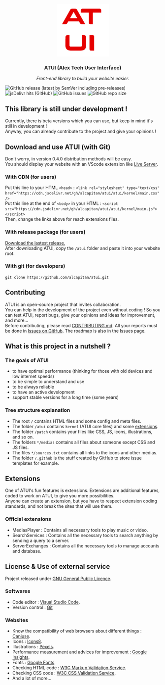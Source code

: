 <p align="center"><img src="atui/kernel/medias/logo.png" alt="Logo ATUI" width="170" height="170"></p>
<h3 align="center">ATUI (Alex Tech User Interface)</h3>
<p align="center"><i>Front-end library to build your website easier.</i></p>

![GitHub release (latest by SemVer including pre-releases)](https://img.shields.io/github/downloads-pre/alcapitan/atui/latest/total?label=latest%20release)
![jsDelivr hits (GitHub)](https://img.shields.io/jsdelivr/gh/hm/alcapitan/atui?label=jsdelivr%20hits)
![GitHub issues](https://img.shields.io/github/issues-raw/alcapitan/atui)
![GitHub repo size](https://img.shields.io/github/repo-size/alcapitan/atui)

## This library is still under development !

Currently, there is beta versions which you can use, but keep in mind it's still in development !  
Anyway, you can already contribute to the project and give your opinions !

## Download and use ATUI (with Git)

Don't worry, in version 0.4.0 distribution methods will be easy.  
You should display your website with an VScode extension like <a href="https://marketplace.visualstudio.com/items?itemName=ritwickdey.LiveServer">Live Server</a>.

### With CDN (for users)

Put this line to your HTML `<head>` : `<link rel="stylesheet" type="text/css" href="https://cdn.jsdelivr.net/gh/alcapitan/atui/atui/kernel/main.css" />`  
Put this line at the end of `<body>` in your HTML : `<script src="https://cdn.jsdelivr.net/gh/alcapitan/atui/atui/kernel/main.js"></script>`  
Then, change the links above for reach extensions files.

### With release package (for users)

<a href="https://github.com/alcapitan/atui/releases">Download the lastest release.</a>  
After downloading ATUI, copy the `/atui` folder and paste it into your website root.

### With git (for developers)

`git clone https://github.com/alcapitan/atui.git`

## Contributing

ATUI is an open-source project that invites collaboration.  
You can help in the development of the project even without coding ! So you can test ATUI, report bugs, give your opinions and ideas for improvement, and more...  
Before contributing, please read <a href="https://alcapitan.github.io/atui/CONTRIBUTING.md">CONTRIBUTING.md</a>.
All your reports must be done in <a href="https://github.com/alcapitan/atui/issues">Issues on GitHub</a>. The roadmap is also in the Issues page.

## What is this project in a nutshell ?

### The goals of ATUI

-   to have optimal performance (thinking for those with old devices and low internet speeds)
-   to be simple to understand and use
-   to be always reliable
-   to have an active development
-   support stable versions for a long time (some years)

### Tree structure explanation

-   The root `/` contains HTML files and some config and meta files.
-   The folder `/atui` contains `kernel` (ATUI core files) and some <a href="#extensions">extensions</a>.
-   The folder `/patch` contains your files like CSS, JS, icons, illustrations, and so on.
-   The folders `*/medias` contains all files about someone except CSS and JS files.
-   The files `*/sources.txt` contains all links to the icons and other medias.
-   The folder `/.github` is the stuff created by GitHub to store issue templates for example.

## Extensions

One of ATUI's fun features is extensions. Extensions are additional features, coded to work on ATUI, to give you more possibilities.  
Anyone can create an extension, but you have to respect extension coding standards, and not break the sites that will use them.

### Official extensions

-   MediasPlayer : Contains all necessary tools to play music or video.
-   SearchServices : Contains all the necessary tools to search anything by sending a query to a server.
-   ServerExchanges : Contains all the necessary tools to manage accounts and database.

## License & Use of external service

Project released under <a href="https://alcapitan.github.io/atui/LICENSE.md">GNU General Public Licence</a>.

### Softwares

-   Code editor : <a href="https://code.visualstudio.com/">Visual Studio Code</a>.
-   Version control : <a href="https://git-scm.com/">Git</a>

### Websites

-   Know the compatibility of web browsers about different things : <a href="https://caniuse.com">Caniuse</a>.
-   Icons : <a href="https://icons8.com/">Icons8</a>.
-   Illustrations : <a href="https://www.pexels.com">Pexels</a>.
-   Performance measurement and advices for improvement : <a href="https://developers.google.com/speed/pagespeed/insights">Google Insights</a>.
-   Fonts : <a href="https://fonts.google.com/">Google Fonts</a>.
-   Checking HTML code : <a href="https://validator.w3.org/">W3C Markup Validation Service</a>.
-   Checking CSS code : <a href="https://jigsaw.w3.org/css-validator/">W3C CSS Validation Service</a>.
-   And a lot of more...
